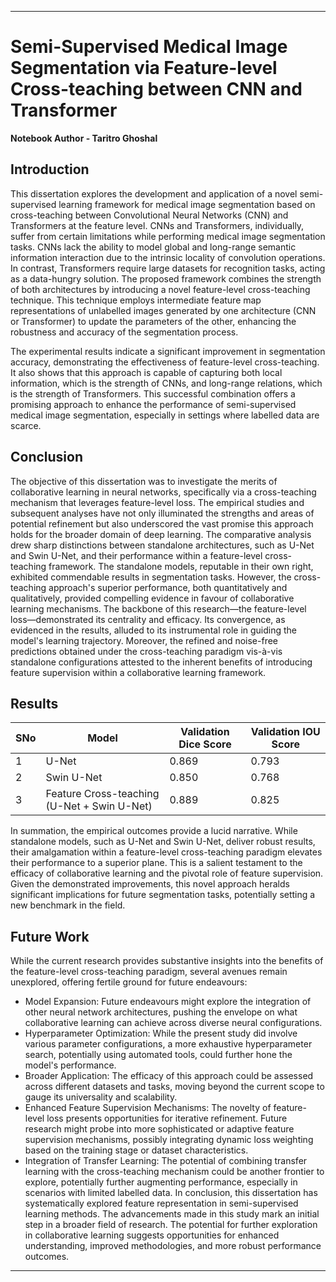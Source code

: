 

---

# Semi-Supervised Medical Image Segmentation via Feature-level Cross-teaching between CNN and Transformer
**Notebook Author - Taritro Ghoshal**

## Introduction

This dissertation explores the development and application of a novel semi-supervised learning framework for medical image segmentation based on cross-teaching between Convolutional Neural Networks (CNN) and Transformers at the feature level. CNNs and Transformers, individually, suffer from certain limitations while performing medical image segmentation tasks. CNNs lack the ability to model global and long-range semantic information interaction due to the intrinsic locality of convolution operations. In contrast, Transformers require large datasets for recognition tasks, acting as a data-hungry solution. The proposed framework combines the strength of both architectures by introducing a novel feature-level cross-teaching technique. This technique employs intermediate feature map representations of unlabelled images generated by one architecture (CNN or Transformer) to update the parameters of the other, enhancing the robustness and accuracy of the segmentation process.

The experimental results indicate a significant improvement in segmentation accuracy, demonstrating the effectiveness of feature-level cross-teaching. It also shows that this approach is capable of capturing both local information, which is the strength of CNNs, and long-range relations, which is the strength of Transformers. This successful combination offers a promising approach to enhance the performance of semi-supervised medical image segmentation, especially in settings where labelled data are scarce.

## Conclusion

The objective of this dissertation was to investigate the merits of collaborative learning in neural networks, specifically via a cross-teaching mechanism that leverages feature-level loss. The empirical studies and subsequent analyses have not only illuminated the strengths and areas of potential refinement but also underscored the vast promise this approach holds for the broader domain of deep learning.
The comparative analysis drew sharp distinctions between standalone architectures, such as U-Net and Swin U-Net, and their performance within a feature-level cross-teaching framework. The standalone models, reputable in their own right, exhibited commendable results in segmentation tasks. However, the cross-teaching approach's superior performance, both quantitatively and qualitatively, provided compelling evidence in favour of collaborative learning mechanisms.
The backbone of this research—the feature-level loss—demonstrated its centrality and efficacy. Its convergence, as evidenced in the results, alluded to its instrumental role in guiding the model's learning trajectory. Moreover, the refined and noise-free predictions obtained under the cross-teaching paradigm vis-à-vis standalone configurations attested to the inherent benefits of introducing feature supervision within a collaborative learning framework.

## Results

SNo | Model | Validation Dice Score | Validation IOU Score
------------- | ------------- | ----------- | ---------------
1 | U-Net | 0.869 | 0.793
2 | Swin U-Net | 0.850	| 0.768
3 | Feature Cross-teaching (U-Net + Swin U-Net) | 0.889 | 0.825

In summation, the empirical outcomes provide a lucid narrative. While standalone models, such as U-Net and Swin U-Net, deliver robust results, their amalgamation within a feature-level cross-teaching paradigm elevates their performance to a superior plane. This is a salient testament to the efficacy of collaborative learning and the pivotal role of feature supervision. Given the demonstrated improvements, this novel approach heralds significant implications for future segmentation tasks, potentially setting a new benchmark in the field.

##  Future Work
While the current research provides substantive insights into the benefits of the feature-level cross-teaching paradigm, several avenues remain unexplored, offering fertile ground for future endeavours:
- Model Expansion: Future endeavours might explore the integration of other neural network architectures, pushing the envelope on what collaborative learning can achieve across diverse neural configurations.
- Hyperparameter Optimization: While the present study did involve various parameter configurations, a more exhaustive hyperparameter search, potentially using automated tools, could further hone the model's performance.
- Broader Application: The efficacy of this approach could be assessed across different datasets and tasks, moving beyond the current scope to gauge its universality and scalability.
- Enhanced Feature Supervision Mechanisms: The novelty of feature-level loss presents opportunities for iterative refinement. Future research might probe into more sophisticated or adaptive feature supervision mechanisms, possibly integrating dynamic loss weighting based on the training stage or dataset characteristics.
- Integration of Transfer Learning: The potential of combining transfer learning with the cross-teaching mechanism could be another frontier to explore, potentially further augmenting performance, especially in scenarios with limited labelled data.
In conclusion, this dissertation has systematically explored feature representation in semi-supervised learning methods. The advancements made in this study mark an initial step in a broader field of research. The potential for further exploration in collaborative learning suggests opportunities for enhanced understanding, improved methodologies, and more robust performance outcomes.


----
